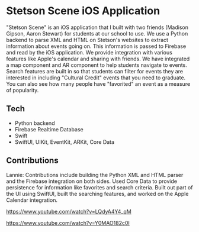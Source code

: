 # Stetson Scene iOS Application

"Stetson Scene" is an iOS application that I built with two friends (Madison Gipson, Aaron Stewart) for students at our school to use.  We use a Python backend to parse XML and HTML on Stetson's websites to extract information about events going on.  This information is passed to Firebase and read by the iOS application.  We provide integration with various features like Apple's calendar and sharing with friends.  We have integrated a map component and AR component to help students navigate to events.  Search features are built in so that students can filter for events they are interested in including "Cultural Credit" events that you need to graduate.  You can also see how many people have "favorited" an event as a measure of popularity.

## Tech
 - Python backend
 - Firebase Realtime Database
 - Swift
 - SwiftUI, UIKit, EventKit, ARKit, Core Data

## Contributions

Lannie: Contributions include building the Python XML and HTML parser and the Firebase integration on both sides.  Used Core Data to provide persistence for information like favorites and search criteria.  Built out part of the UI using SwiftUI, built the searching features, and worked on the Apple Calendar integration.

https://www.youtube.com/watch?v=LQdyA4Y4_qM

https://www.youtube.com/watch?v=Y0MAO182c0I
